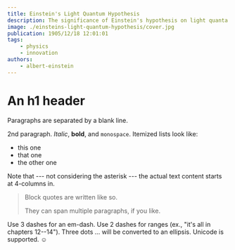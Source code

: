 ```yaml
---
title: Einstein's Light Quantum Hypothesis
description: The significance of Einstein's hypothesis on light quanta in modern physics.
image: ./einsteins-light-quantum-hypothesis/cover.jpg
publication: 1905/12/18 12:01:01
tags: 
    - physics
    - innovation
authors: 
    - albert-einstein
---
```



# An h1 header

Paragraphs are separated by a blank line.

2nd paragraph. *Italic*, **bold**, and `monospace`. Itemized lists
look like:

  * this one
  * that one
  * the other one

Note that --- not considering the asterisk --- the actual text
content starts at 4-columns in.

> Block quotes are
> written like so.
>
> They can span multiple paragraphs,
> if you like.

Use 3 dashes for an em-dash. Use 2 dashes for ranges (ex., "it's all
in chapters 12--14"). Three dots ... will be converted to an ellipsis.
Unicode is supported. ☺
